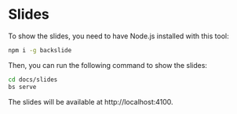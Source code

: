 # Slides

To show the slides, you need to have Node.js installed with this tool:

```bash
npm i -g backslide
```

Then, you can run the following command to show the slides:

```bash
cd docs/slides
bs serve
```

The slides will be available at http://localhost:4100.
